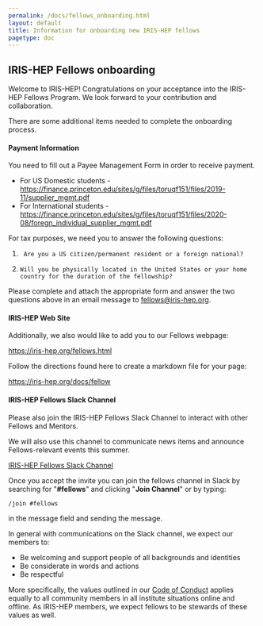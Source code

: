```yaml
---
permalink: /docs/fellows_onboarding.html
layout: default
title: Information for onboarding new IRIS-HEP fellows
pagetype: doc
---
```


## IRIS-HEP Fellows onboarding

Welcome to IRIS-HEP!  Congratulations on your acceptance into the IRIS-HEP Fellows Program.  We look forward to your contribution and collaboration.

There are some additional items needed to complete the onboarding process.

#### Payment Information <i class="fas fa-file"></i>

You need to fill out a Payee Management Form in order to receive payment.

*   For US Domestic students - <https://finance.princeton.edu/sites/g/files/toruqf151/files/2019-11/supplier_mgmt.pdf>
*   For International students - <https://finance.princeton.edu/sites/g/files/toruqf151/files/2020-08/foregn_individual_supplier_mgmt.pdf>

For tax purposes, we need you to answer the following questions:
1.      Are you a US citizen/permanent resident or a foreign national?
2.     Will you be physically located in the United States or your home country for the duration of the fellowship?

Please complete and attach the appropriate form and answer the two questions above in an email message to <fellows@iris-hep.org>.

#### IRIS-HEP Web Site <i class="fas fa-link"></i>

Additionally, we also would like to add you to our Fellows webpage:

  <https://iris-hep.org/fellows.html>

Follow the directions found here to create a markdown file for your page:

  <https://iris-hep.org/docs/fellow>

#### IRIS-HEP Fellows Slack Channel <i class="fab fa-slack"></i>

Please also join the IRIS-HEP Fellows Slack Channel to interact with other Fellows and Mentors.

We will also use this channel to communicate news items and announce Fellows-relevant events this summer.

[IRIS-HEP Fellows Slack Channel](https://join.slack.com/t/iris-hep/shared_invite/zt-19ml94dae-M2CTO91Nr7noKI0MG5tiaw)

Once you accept the invite you can join the fellows channel in Slack by searching for "**#fellows**" and clicking "**Join Channel**" or by typing:
```
/join #fellows
```
in the message field and sending the message.

In general with communications on the Slack channel, we expect our members to:

* Be welcoming and support people of all backgrounds and identities
* Be considerate in words and actions
* Be respectful

More specifically, the values outlined in our [Code of Conduct](https://iris-hep.org/about/code-of-conduct) applies equally to all community members in all institute situations online and offline.  As IRIS-HEP members, we expect fellows to be stewards of these values as well.

